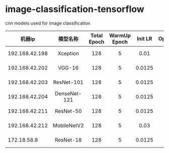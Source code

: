 # image-classification-tensorflow
cnn models used for image classification


|  机器ip   | 模型名称  |  Total Epoch   | WarmUp Epoch  |  Init LR   | Optimizer  |  Eval Stat/Epoch |
|  ----  | :----:  |  :----:  | :----:  |  :----:  | :----:  |  :----:  |
| 192.168.42.198 | Xception | 128 | 5 | 0.01 | SGD | 0.68554 / 20 |
| 192.168.42.202 | VGG-16 | 128 | 5 | 0.0125 | SGD | 0.55599 / 52 |
| 192.168.42.203 | ResNet-101 | 128 | 5 | 0.0125 | SGD | 0.61270 / 48 |
| 192.168.42.204 | DenseNet-121 | 128 | 5 | 0.0125 | SGD | 0.67396 / 80 |
| 192.168.42.211 | ResNet-50 | 128 | 5 | 0.0125 | SGD | 0.64350 / 72 |
| 192.168.42.212 | MobileNetV2 | 128 | 5 | 0.03 | SGD | 0.68889 / 108 |
| 172.18.58.8 | ResNet-18 | 128 | 5 | 0.0125 | SGD | 0.57598 / 68 |
